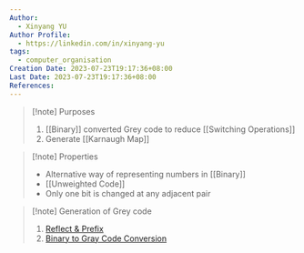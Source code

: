 ```yaml
---
Author:
  - Xinyang YU
Author Profile:
  - https://linkedin.com/in/xinyang-yu
tags:
  - computer_organisation
Creation Date: 2023-07-23T19:17:36+08:00
Last Date: 2023-07-23T19:17:36+08:00
References:
---
```

>[!note] Purposes
>1. [[Binary]] converted Grey code to reduce [[Switching Operations]]
>2. Generate [[Karnaugh Map]]

>[!note] Properties
>- Alternative way of representing numbers in [[Binary]]
>- [[Unweighted Code]]
>- Only one bit is changed at any adjacent pair 

>[!note] Generation of Grey code
>1. [Reflect & Prefix](https://youtu.be/jOCTDgmFlGs?t=78)
>2. [Binary to Gray Code Conversion](https://www.youtube.com/watch?v=cF-Q5j7RUEw)